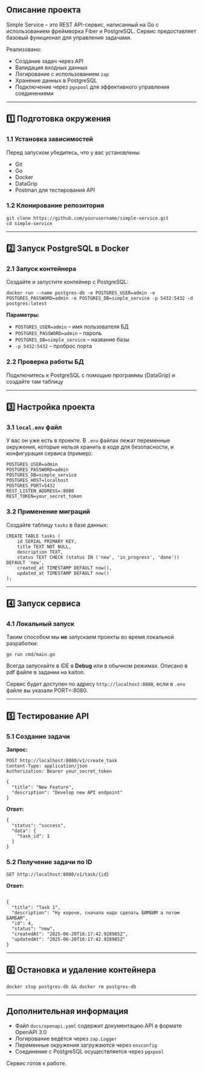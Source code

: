 ## **Описание проекта**

Simple Service – это REST API-сервис, написанный на Go с использованием фреймворка Fiber и PostgreSQL. Сервис предоставляет базовый функционал для управления задачами.

Реализовано:

- Создание задач через API
- Валидация входных данных
- Логирование с использованием `zap`
- Хранение данных в PostgreSQL
- Подключение через `pgxpool` для эффективного управления соединениями

---

## **1️⃣ Подготовка окружения**

### **1.1 Установка зависимостей**

Перед запуском убедитесь, что у вас установлены:

- Git
- Go
- Docker
- DataGrip
- Postman для тестирования API

### **1.2 Клонирование репозитория**

```
git clone https://github.com/yourusername/simple-service.git
cd simple-service
```

---

## **2️⃣ Запуск PostgreSQL в Docker**

### **2.1 Запуск контейнера**

Создайте и запустите контейнер с PostgreSQL:

```
docker run --name postgres-db -e POSTGRES_USER=admin -e POSTGRES_PASSWORD=admin -e POSTGRES_DB=simple_service -p 5432:5432 -d postgres:latest

```

**Параметры:**

- `POSTGRES_USER=admin` – имя пользователя БД
- `POSTGRES_PASSWORD=admin` – пароль
- `POSTGRES_DB=simple_service` – название базы
- `-p 5432:5432` – проброс порта

### **2.2 Проверка работы БД**

Подключитесь к PostgreSQL с помощью программы (DataGrip) и создайте там таблицу

---

## **3️⃣ Настройка проекта**

### **3.1 `local.env` файл**

У вас он уже есть в проекте. В `.env` файлах лежат переменные окружения, которые нельзя хранить в коде для безопасности, и конфигурация сервиса (пример):

```
POSTGRES_USER=admin
POSTGRES_PASSWORD=admin
POSTGRES_DB=simple_service
POSTGRES_HOST=localhost
POSTGRES_PORT=5432
REST_LISTEN_ADDRESS=:8080
REST_TOKEN=your_secret_token
```

### **3.2 Применение миграций**

Создайте таблицу `tasks` в базе данных:

```
CREATE TABLE tasks (
    id SERIAL PRIMARY KEY,
    title TEXT NOT NULL,
    description TEXT,
    status TEXT CHECK (status IN ('new', 'in_progress', 'done')) DEFAULT 'new',
    created_at TIMESTAMP DEFAULT now(),
    updated_at TIMESTAMP DEFAULT now()
);

```
---

## **4️⃣ Запуск сервиса**

### **4.1 Локальный запуск**
Таким способом мы **не** запускаем проекты во время локальной разработки:
```
go run cmd/main.go
```
Всегда запускайте в IDE в **Debug** или в обычном режимах. Описано в pdf файле в задании на kaiton.

Сервис будет доступен по адресу `http://localhost:8080`, если в `.env` файле вы указали PORT=:8080.

---

## **5️⃣ Тестирование API**

### **5.1 Создание задачи**

**Запрос:**

```
POST http://localhost:8080/v1/create_task
Content-Type: application/json
Authorization: Bearer your_secret_token

```

```
{
  "title": "New Feature",
  "description": "Develop new API endpoint"
}

```

**Ответ:**

```
{
  "status": "success",
  "data": {
    "task_id": 1
  }
}

```

### **5.2** Получение задачи по ID

```
GET http://localhost:8080/v1/task/{id}

```

**Ответ:**

```

{
  "title": "Task 1",
  "description": "Ну короче, сначала надо сделать БИМБИМ а потом БАМБАМ",
  "id": 4,
  "status": "new",
  "createdAt": "2025-06-20T16:17:42.928985Z",
  "updatedAt": "2025-06-20T16:17:42.928985Z"
}

```

---

## **6️⃣ Остановка и удаление контейнера**

```
docker stop postgres-db && docker rm postgres-db

```
---

## **Дополнительная информация**

- Файл `docs/openapi.yaml` содержит документацию API в формате OpenAPI 3.0
- Логирование ведётся через `zap.Logger`
- Переменные окружения загружаются через `envconfig`
- Соединение с PostgreSQL осуществляется через `pgxpool`

Сервис готов к работе.
